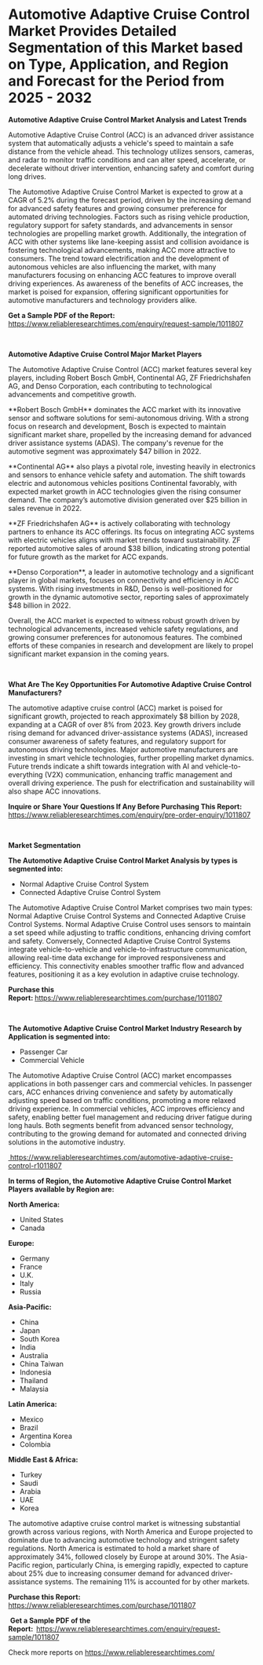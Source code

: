 <p><h1>Automotive Adaptive Cruise Control Market Provides Detailed Segmentation of this Market based on Type, Application, and Region and Forecast for the Period from 2025 - 2032</h1></p><p><strong>Automotive Adaptive Cruise Control Market Analysis and Latest Trends</strong></p>
<p><p>Automotive Adaptive Cruise Control (ACC) is an advanced driver assistance system that automatically adjusts a vehicle's speed to maintain a safe distance from the vehicle ahead. This technology utilizes sensors, cameras, and radar to monitor traffic conditions and can alter speed, accelerate, or decelerate without driver intervention, enhancing safety and comfort during long drives.</p><p>The Automotive Adaptive Cruise Control Market is expected to grow at a CAGR of 5.2% during the forecast period, driven by the increasing demand for advanced safety features and growing consumer preference for automated driving technologies. Factors such as rising vehicle production, regulatory support for safety standards, and advancements in sensor technologies are propelling market growth. Additionally, the integration of ACC with other systems like lane-keeping assist and collision avoidance is fostering technological advancements, making ACC more attractive to consumers. The trend toward electrification and the development of autonomous vehicles are also influencing the market, with many manufacturers focusing on enhancing ACC features to improve overall driving experiences. As awareness of the benefits of ACC increases, the market is poised for expansion, offering significant opportunities for automotive manufacturers and technology providers alike.</p></p>
<p><strong>Get a Sample PDF of the Report:&nbsp;</strong> <a href="https://www.reliableresearchtimes.com/enquiry/request-sample/1011807?utm_campaign=3088&utm_medium=2&utm_source=Github&utm_content=ia&utm_term=06032025&utm_id=automotive-adaptive-cruise-control">https://www.reliableresearchtimes.com/enquiry/request-sample/1011807</a></p>
<p>&nbsp;</p>
<p><strong>Automotive Adaptive Cruise Control Major Market Players</strong></p>
<p><p>The Automotive Adaptive Cruise Control (ACC) market features several key players, including Robert Bosch GmbH, Continental AG, ZF Friedrichshafen AG, and Denso Corporation, each contributing to technological advancements and competitive growth.</p><p>**Robert Bosch GmbH** dominates the ACC market with its innovative sensor and software solutions for semi-autonomous driving. With a strong focus on research and development, Bosch is expected to maintain significant market share, propelled by the increasing demand for advanced driver assistance systems (ADAS). The company's revenue for the automotive segment was approximately $47 billion in 2022.</p><p>**Continental AG** also plays a pivotal role, investing heavily in electronics and sensors to enhance vehicle safety and automation. The shift towards electric and autonomous vehicles positions Continental favorably, with expected market growth in ACC technologies given the rising consumer demand. The company’s automotive division generated over $25 billion in sales revenue in 2022.</p><p>**ZF Friedrichshafen AG** is actively collaborating with technology partners to enhance its ACC offerings. Its focus on integrating ACC systems with electric vehicles aligns with market trends toward sustainability. ZF reported automotive sales of around $38 billion, indicating strong potential for future growth as the market for ACC expands.</p><p>**Denso Corporation**, a leader in automotive technology and a significant player in global markets, focuses on connectivity and efficiency in ACC systems. With rising investments in R&D, Denso is well-positioned for growth in the dynamic automotive sector, reporting sales of approximately $48 billion in 2022.</p><p>Overall, the ACC market is expected to witness robust growth driven by technological advancements, increased vehicle safety regulations, and growing consumer preferences for autonomous features. The combined efforts of these companies in research and development are likely to propel significant market expansion in the coming years.</p></p>
<p>&nbsp;</p>
<p><strong>What Are The Key Opportunities For Automotive Adaptive Cruise Control Manufacturers?</strong></p>
<p><p>The automotive adaptive cruise control (ACC) market is poised for significant growth, projected to reach approximately $8 billion by 2028, expanding at a CAGR of over 8% from 2023. Key growth drivers include rising demand for advanced driver-assistance systems (ADAS), increased consumer awareness of safety features, and regulatory support for autonomous driving technologies. Major automotive manufacturers are investing in smart vehicle technologies, further propelling market dynamics. Future trends indicate a shift towards integration with AI and vehicle-to-everything (V2X) communication, enhancing traffic management and overall driving experience. The push for electrification and sustainability will also shape ACC innovations.</p></p>
<p><strong>Inquire or Share Your Questions If Any Before Purchasing This Report:</strong> <a href="https://www.reliableresearchtimes.com/enquiry/pre-order-enquiry/1011807?utm_campaign=3088&utm_medium=2&utm_source=Github&utm_content=ia&utm_term=06032025&utm_id=automotive-adaptive-cruise-control">https://www.reliableresearchtimes.com/enquiry/pre-order-enquiry/1011807</a></p>
<p>&nbsp;</p>
<p><strong>Market Segmentation</strong></p>
<p><strong>The Automotive Adaptive Cruise Control Market Analysis by types is segmented into:</strong></p>
<p><ul><li>Normal Adaptive Cruise Control System</li><li>Connected Adaptive Cruise Control System</li></ul></p>
<p><p>The Automotive Adaptive Cruise Control Market comprises two main types: Normal Adaptive Cruise Control Systems and Connected Adaptive Cruise Control Systems. Normal Adaptive Cruise Control uses sensors to maintain a set speed while adjusting to traffic conditions, enhancing driving comfort and safety. Conversely, Connected Adaptive Cruise Control Systems integrate vehicle-to-vehicle and vehicle-to-infrastructure communication, allowing real-time data exchange for improved responsiveness and efficiency. This connectivity enables smoother traffic flow and advanced features, positioning it as a key evolution in adaptive cruise technology.</p></p>
<p><strong>Purchase this Report:&nbsp;</strong><a href="https://www.reliableresearchtimes.com/purchase/1011807?utm_campaign=3088&utm_medium=2&utm_source=Github&utm_content=ia&utm_term=06032025&utm_id=automotive-adaptive-cruise-control">https://www.reliableresearchtimes.com/purchase/1011807</a></p>
<p>&nbsp;</p>
<p><strong>The Automotive Adaptive Cruise Control Market Industry Research by Application is segmented into:</strong></p>
<p><ul><li>Passenger Car</li><li>Commercial Vehicle</li></ul></p>
<p><p>The Automotive Adaptive Cruise Control (ACC) market encompasses applications in both passenger cars and commercial vehicles. In passenger cars, ACC enhances driving convenience and safety by automatically adjusting speed based on traffic conditions, promoting a more relaxed driving experience. In commercial vehicles, ACC improves efficiency and safety, enabling better fuel management and reducing driver fatigue during long hauls. Both segments benefit from advanced sensor technology, contributing to the growing demand for automated and connected driving solutions in the automotive industry.</p></p>
<p><a href="https://www.reliableresearchtimes.com/automotive-adaptive-cruise-control-r1011807?utm_campaign=3088&utm_medium=2&utm_source=Github&utm_content=ia&utm_term=06032025&utm_id=automotive-adaptive-cruise-control">&nbsp;https://www.reliableresearchtimes.com/automotive-adaptive-cruise-control-r1011807</a></p>
<p><strong>In terms of Region, the Automotive Adaptive Cruise Control Market Players available by Region are:</strong></p>
<p>
    <p> <strong> North America: </strong>
        <ul>
            <li>United States</li>
            <li>Canada</li>
        </ul>
        </p> 
    <p> <strong> Europe: </strong>
        <ul>
            <li>Germany</li>
            <li>France</li>
            <li>U.K.</li>
            <li>Italy</li>
            <li>Russia</li>
        </ul>
        </p> 
    <p> <strong> Asia-Pacific: </strong>
        <ul>
            <li>China</li>
            <li>Japan</li>
            <li>South Korea</li>
            <li>India</li>
            <li>Australia</li>
            <li>China Taiwan</li>
            <li>Indonesia</li>
            <li>Thailand</li>
            <li>Malaysia</li>
        </ul>
        </p> 
    <p> <strong> Latin America: </strong>
        <ul>
            <li>Mexico</li>
            <li>Brazil</li>
            <li>Argentina Korea</li>
            <li>Colombia</li>
        </ul>
        </p> 
    <p> <strong> Middle East & Africa: </strong>
        <ul>
            <li>Turkey</li>
            <li>Saudi</li>
            <li>Arabia</li>
            <li>UAE</li>
            <li>Korea</li>
        </ul>
    </p>
    </p>
<p><p>The automotive adaptive cruise control market is witnessing substantial growth across various regions, with North America and Europe projected to dominate due to advancing automotive technology and stringent safety regulations. North America is estimated to hold a market share of approximately 34%, followed closely by Europe at around 30%. The Asia-Pacific region, particularly China, is emerging rapidly, expected to capture about 25% due to increasing consumer demand for advanced driver-assistance systems. The remaining 11% is accounted for by other markets.</p></p>
<p><strong>Purchase this Report: </strong><a href="https://www.reliableresearchtimes.com/purchase/1011807?utm_campaign=3088&utm_medium=2&utm_source=Github&utm_content=ia&utm_term=06032025&utm_id=automotive-adaptive-cruise-control">https://www.reliableresearchtimes.com/purchase/1011807</a></p>
<p>&nbsp;<strong>Get a Sample PDF of the Report:&nbsp;&nbsp;</strong><a href="https://www.reliableresearchtimes.com/enquiry/request-sample/1011807?utm_campaign=3088&utm_medium=2&utm_source=Github&utm_content=ia&utm_term=06032025&utm_id=automotive-adaptive-cruise-control">https://www.reliableresearchtimes.com/enquiry/request-sample/1011807</a></p>
<p><strong></strong></p>
<p>Check more reports on <a href="https://www.reliableresearchtimes.com/?utm_campaign=3088&utm_medium=2&utm_source=Github&utm_content=ia&utm_term=06032025&utm_id=automotive-adaptive-cruise-control">https://www.reliableresearchtimes.com/</a></p>